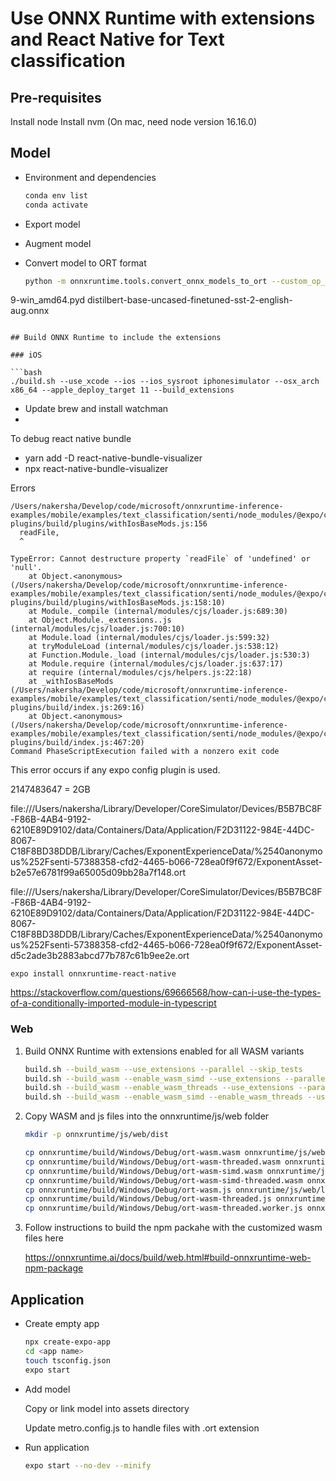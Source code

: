 # Use ONNX Runtime with extensions and React Native for Text classification

## Pre-requisites

Install node
Install nvm (On mac, need node version 16.16.0)


## Model

* Environment and dependencies

  ```bash
  conda env list
  conda activate 

* Export model

* Augment model

* Convert model to ORT format

  ```bash
  python -m onnxruntime.tools.convert_onnx_models_to_ort --custom_op_library /C/Users/nakersha/Miniconda3/envs/orte/lib/site-packages/onnxruntime_extensions/_ortcustomops.cp3
9-win_amd64.pyd distilbert-base-uncased-finetuned-sst-2-english-aug.onnx
  ```

## Build ONNX Runtime to include the extensions

### iOS

```bash
./build.sh --use_xcode --ios --ios_sysroot iphonesimulator --osx_arch x86_64 --apple_deploy_target 11 --build_extensions
```

* Update brew and install watchman
* 

To debug react native bundle
* yarn add -D react-native-bundle-visualizer
* npx react-native-bundle-visualizer

Errors

```
/Users/nakersha/Develop/code/microsoft/onnxruntime-inference-examples/mobile/examples/text_classification/senti/node_modules/@expo/config-plugins/build/plugins/withIosBaseMods.js:156
  readFile,
  ^

TypeError: Cannot destructure property `readFile` of 'undefined' or 'null'.
    at Object.<anonymous> (/Users/nakersha/Develop/code/microsoft/onnxruntime-inference-examples/mobile/examples/text_classification/senti/node_modules/@expo/config-plugins/build/plugins/withIosBaseMods.js:158:10)
    at Module._compile (internal/modules/cjs/loader.js:689:30)
    at Object.Module._extensions..js (internal/modules/cjs/loader.js:700:10)
    at Module.load (internal/modules/cjs/loader.js:599:32)
    at tryModuleLoad (internal/modules/cjs/loader.js:538:12)
    at Function.Module._load (internal/modules/cjs/loader.js:530:3)
    at Module.require (internal/modules/cjs/loader.js:637:17)
    at require (internal/modules/cjs/helpers.js:22:18)
    at _withIosBaseMods (/Users/nakersha/Develop/code/microsoft/onnxruntime-inference-examples/mobile/examples/text_classification/senti/node_modules/@expo/config-plugins/build/index.js:269:16)
    at Object.<anonymous> (/Users/nakersha/Develop/code/microsoft/onnxruntime-inference-examples/mobile/examples/text_classification/senti/node_modules/@expo/config-plugins/build/index.js:467:20)
Command PhaseScriptExecution failed with a nonzero exit code
```

This error occurs if any expo config plugin is used.

2147483647 = 2GB

file:///Users/nakersha/Library/Developer/CoreSimulator/Devices/B5B7BC8F-F86B-4AB4-9192-6210E89D9102/data/Containers/Data/Application/F2D31122-984E-44DC-8067-C18F8BD38DDB/Library/Caches/ExponentExperienceData/%2540anonymous%252Fsenti-57388358-cfd2-4465-b066-728ea0f9f672/ExponentAsset-b2e57e6781f99a65005d09bb28a7f148.ort

file:///Users/nakersha/Library/Developer/CoreSimulator/Devices/B5B7BC8F-F86B-4AB4-9192-6210E89D9102/data/Containers/Data/Application/F2D31122-984E-44DC-8067-C18F8BD38DDB/Library/Caches/ExponentExperienceData/%2540anonymous%252Fsenti-57388358-cfd2-4465-b066-728ea0f9f672/ExponentAsset-d5c2ade3b2883abcd77b787c61b9ee2e.ort

```
expo install onnxruntime-react-native
```

https://stackoverflow.com/questions/69666568/how-can-i-use-the-types-of-a-conditionally-imported-module-in-typescript




### Web

1. Build ONNX Runtime with extensions enabled for all WASM variants

   ```bash
   build.sh --build_wasm --use_extensions --parallel --skip_tests
   build.sh --build_wasm --enable_wasm_simd --use_extensions --parallel --skip_tests
   build.sh --build_wasm --enable_wasm_threads --use_extensions --parallel --skip_tests
   build.sh --build_wasm --enable_wasm_simd --enable_wasm_threads --use_extensions --parallel --skip_tests
   ```

2. Copy WASM and js files into the onnxruntime/js/web folder

   ```bash
   mkdir -p onnxruntime/js/web/dist

   cp onnxruntime/build/Windows/Debug/ort-wasm.wasm onnxruntime/js/web/dist
   cp onnxruntime/build/Windows/Debug/ort-wasm-threaded.wasm onnxruntime/js/web/dist
   cp onnxruntime/build/Windows/Debug/ort-wasm-simd.wasm onnxruntime/js/web/dist
   cp onnxruntime/build/Windows/Debug/ort-wasm-simd-threaded.wasm onnxruntime/js/web/dist
   cp onnxruntime/build/Windows/Debug/ort-wasm.js onnxruntime/js/web/lib/wasm/binding
   cp onnxruntime/build/Windows/Debug/ort-wasm-threaded.js onnxruntime/js/web/lib/wasm/binding
   cp onnxruntime/build/Windows/Debug/ort-wasm-threaded.worker.js onnxruntime/js/web/lib/wasm/binding
   ```

3. Follow instructions to build the npm packahe with the customized wasm files here

   https://onnxruntime.ai/docs/build/web.html#build-onnxruntime-web-npm-package
   

## Application

* Create empty app

  ```bash
  npx create-expo-app
  cd <app name>
  touch tsconfig.json
  expo start
  ```

* Add model

  Copy or link model into assets directory

  Update metro.config.js to handle files with .ort extension



* Run application

  ```bash
  expo start --no-dev --minify
  ```

